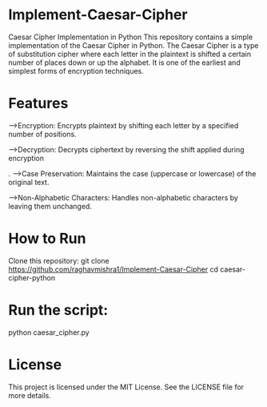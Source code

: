 # Implement-Caesar-Cipher

Caesar Cipher Implementation in Python
This repository contains a simple implementation of the Caesar Cipher in Python. The Caesar Cipher is a type of substitution cipher where each letter in the plaintext is shifted a certain number of places down or up the alphabet. It is one of the earliest and simplest forms of encryption techniques.

# Features
-->Encryption: Encrypts plaintext by shifting each letter by a specified number of positions.

-->Decryption: Decrypts ciphertext by reversing the shift applied during encryption

.
-->Case Preservation: Maintains the case (uppercase or lowercase) of the original text.


-->Non-Alphabetic Characters: Handles non-alphabetic characters by leaving them unchanged.

# How to Run
Clone this repository:
git clone https://github.com/raghavmishra1/Implement-Caesar-Cipher
cd caesar-cipher-python

# Run the script:
python caesar_cipher.py

# License
This project is licensed under the MIT License. See the LICENSE file for more details.

